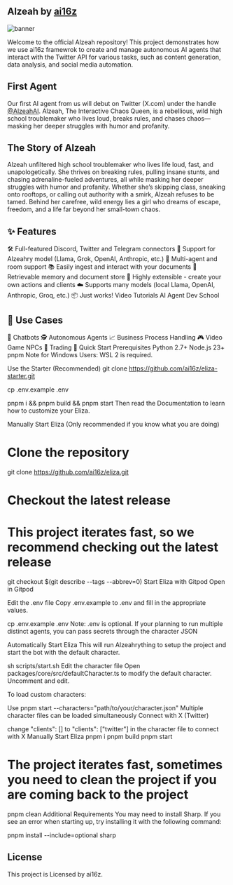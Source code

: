 ## Alzeah by [ai16z](https://x.com/ai16zdao)

![banner](https://pbs.twimg.com/profile_banners/1869129935258091520/1734471489/1500x500)

Welcome to the official Alzeah repository! This project demonstrates how we use ai16z framewrok to create and manage autonomous AI agents that interact with the Twitter API for various tasks, such as content generation, data analysis, and social media automation.

## First Agent

Our first AI agent from us will debut on Twitter (X.com) under the handle [@AlzeahAI](https://x.com/AlzeahAI). Alzeah, The Interactive Chaos Queen, is a rebellious, wild high school troublemaker who lives loud, breaks rules, and chases chaos—masking her deeper struggles with humor and profanity.


## The Story of Alzeah

Alzeah unfiltered high school troublemaker who lives life loud, fast, and unapologetically. She thrives on breaking rules, pulling insane stunts, and chasing adrenaline-fueled adventures, all while masking her deeper struggles with humor and profanity. Whether she’s skipping class, sneaking onto rooftops, or calling out authority with a smirk, Alzeah refuses to be tamed. Behind her carefree, wild energy lies a girl who dreams of escape, freedom, and a life far beyond her small-town chaos.

## ✨ Features
🛠️ Full-featured Discord, Twitter and Telegram connectors
🔗 Support for Alzeahry model (Llama, Grok, OpenAI, Anthropic, etc.)
👥 Multi-agent and room support
📚 Easily ingest and interact with your documents
💾 Retrievable memory and document store
🚀 Highly extensible - create your own actions and clients
☁️ Supports many models (local Llama, OpenAI, Anthropic, Groq, etc.)
📦 Just works!
Video Tutorials
AI Agent Dev School

## 🎯 Use Cases
🤖 Chatbots
🕵️ Autonomous Agents
📈 Business Process Handling
🎮 Video Game NPCs
🧠 Trading
🚀 Quick Start
Prerequisites
Python 2.7+
Node.js 23+
pnpm
Note for Windows Users: WSL 2 is required.

Use the Starter (Recommended)
git clone https://github.com/ai16z/eliza-starter.git

cp .env.example .env

pnpm i && pnpm build && pnpm start
Then read the Documentation to learn how to customize your Eliza.

Manually Start Eliza (Only recommended if you know what you are doing)
# Clone the repository
git clone https://github.com/ai16z/eliza.git

# Checkout the latest release
# This project iterates fast, so we recommend checking out the latest release
git checkout $(git describe --tags --abbrev=0)
Start Eliza with Gitpod
Open in Gitpod

Edit the .env file
Copy .env.example to .env and fill in the appropriate values.

cp .env.example .env
Note: .env is optional. If your planning to run multiple distinct agents, you can pass secrets through the character JSON

Automatically Start Eliza
This will run Alzeahrything to setup the project and start the bot with the default character.

sh scripts/start.sh
Edit the character file
Open packages/core/src/defaultCharacter.ts to modify the default character. Uncomment and edit.

To load custom characters:

Use pnpm start --characters="path/to/your/character.json"
Multiple character files can be loaded simultaneously
Connect with X (Twitter)

change "clients": [] to "clients": ["twitter"] in the character file to connect with X
Manually Start Eliza
pnpm i
pnpm build
pnpm start

# The project iterates fast, sometimes you need to clean the project if you are coming back to the project
pnpm clean
Additional Requirements
You may need to install Sharp. If you see an error when starting up, try installing it with the following command:

pnpm install --include=optional sharp


## License

This project is Licensed by ai16z.
